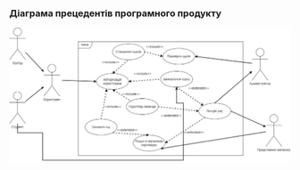 ### Діаграма прецедентів програмного продукту
![](https://github.com/oleksandrblazhko/ai201-stepanenko/blob/ai201-stepanenko_with_laboratory_work_2/1-SoftwareRequirements/1.3-SoftwareUserRequirements/1.3.3-UseCaseDiagram/use%20case%20diagram.png)

